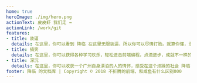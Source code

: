 ```yaml
---
home: true
heroImage: ./img/hero.png
actionText: 皮皮虾 我们走 →
actionLink: /work/git
features:
- title: 装逼
  details: 在这里，你可以看到 降临 在这里无限装逼，所以你可以尽情打脸。就算你懂，没关系，打了脸再说~
- title: 搞笑
  details: 在这里，你可以获得各种学习欢乐，轻松进击前端编程。点滴进步，成就不一样的你。
- title: 深沉
  details: 在这里，你可以收获一个广州自身漂泊的人的情怀，感受在这个烦躁的社会 降临 如何安身立命。
footer: 降临 的文档库 | Copyright © 2018 不折腾的前端，和咸鱼有什么区别000
---
```

